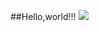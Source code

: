 ##Hello,world!!!
![](https://qgt-style.oss-cn-hangzhou.aliyuncs.com/newcoursep4/g1/g1-2-2/tenor.gif)
